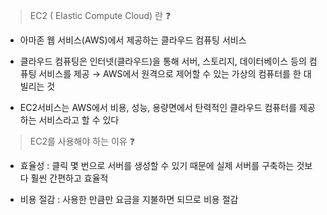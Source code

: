 > EC2 ( Elastic Compute Cloud) 란 ❓

  * 아마존 웹 서비스(AWS)에서 제공하는 클라우드 컴퓨팅 서비스
    
  * 클라우드 컴퓨팅은 인터넷(클라우드)을 통해 서버, 스토리지, 데이터베이스 등의 컴퓨팅 서비스를 제공 → AWS에서 원격으로 제어할 수 있는 가상의 컴퓨터를 한 대 빌리는 것

  * EC2서비스는 AWS에서 비용, 성능, 용량면에서 탄력적인 클라우드 컴퓨터를 제공하는 서비스라고 할 수 있다

> EC2를 사용해야 하는 이유 ❓

  * 효율성 : 클릭 몇 번으로 서버를 생성할 수 있기 때문에 실제 서버를 구축하는 것보다 훨씬 간편하고 효율적
    
  * 비용 절감 : 사용한 만큼만 요금을 지불하면 되므로 비용 절감
